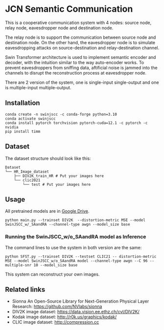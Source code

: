 # JCN Semantic Communication
This is a cooperative communication system with 4 nodes: source node, relay node, eavesdropper node and destination node. 

The relay node is to support the communication between source node and destination node. On the other hand, the eavesdropper node is to simulate eavesdropping attacks on source-destination and relay-destination channel.

Swin Transformer architecture is used to implement semantic encoder and decoder, with the intuition similar to the way auto-encoder works. To prevent eavesdroppers from sniffing data, aftificial noise is jammed into the channels to disrupt the reconstruction process at eavesdropper node.

There are 2 version of the system, one is single-input single-output and one is multiple-input multiple-output.

## Installation
```
conda create -n swinjscc -c conda-forge python=3.10
conda activate swinjscc
conda install pytorch torchvision pytorch-cuda=12.1 -c pytorch -c nvidia
pip install timm
```
## Dataset
The dataset structure should look like this:
```
Dataset
└── HR_Image_dataset
    ├── DIV2K_train_HR # Put your images here
    └── clic2021
        └── test # Put your images here
```

## Usage

All pretrained models are in [Google Drive](https://drive.google.com/drive/folders/1_EouRY4yYvMCtamX2ReBzEd5YBQbyesc?usp=sharing).

```
python main.py --trainset DIV2K  --distortion-metric MSE --model SwinJSCC_w/_SAandRA --channel-type awgn --model_size base
```

### Running the SwinJSCC_w/o_SAandRA model as Inference
The command lines to use the system in both version are the same:
```
python SFST.py --trainset DIV2K --testset CLIC21 -- distortion-metric MSE --model SwinJSCC_w/o_SAandRA model --channel-type awgn --C 96 -- multiple-snr 10 --model_size base
```
This system can reconstruct your own images.

## Related links
* Sionna An Open-Source Library for Next-Generation Physical Layer Research: https://github.com/NVlabs/sionna
* DIV2K image dataset: https://data.vision.ee.ethz.ch/cvl/DIV2K/
* Kodak image dataset: http://r0k.us/graphics/kodak/
* CLIC image dataset:  http://compression.cc
